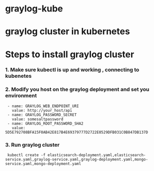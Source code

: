 # graylog-kube
# graylog cluster in kubernetes
# Steps to install graylog cluster 

### 1. Make sure kubectl is up and working , connecting to kubenetes

### 2. Modify you host on the graylog deployment and set you environment
```
 - name: GRAYLOG_WEB_ENDPOINT_URI
   value: http://your_host/api
 - name: GRAYLOG_PASSWORD_SECRET
   value: somesaltpassword
 - name: GRAYLOG_ROOT_PASSWORD_SHA2
   value: 5D5E792708BFA15F0AB42E817B4E69379777D2722E0529DFB031C0B847DB137D
```

### 3. Run graylog cluster 
```
 kubectl create -f elasticsearch-deployment.yaml,elasticsearch-service.yaml,graylog-service.yaml,graylog-deployment.yaml,mongo-service.yaml,mongo-deployment.yaml
```
